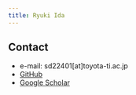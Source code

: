 ```yaml
---
title: Ryuki Ida
---
```


## Contact

- e-mail: sd22401\[at\]toyota-ti.ac.jp
- [GitHub](https://github.com/iryuki1110)
- [Google Scholar](https://scholar.google.co.jp/citations?user=xeX5WPoAAAAJ&hl=ja&oi=ao)

